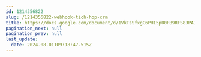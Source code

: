 ```yaml
---
id: 1214356822
slug: /1214356822-webhook-tich-hop-crm
title: https://docs.google.com/document/d/1VkTsSfxgC6PHI5p00FB9RFS83PAI5RZ8dExeYScEvao
pagination_next: null
pagination_prev: null
last_update:
  date: 2024-08-01T09:18:47.515Z
---
```


